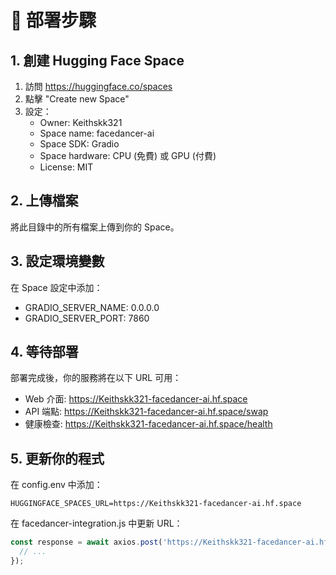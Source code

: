 # 🚀 部署步驟

## 1. 創建 Hugging Face Space

1. 訪問 https://huggingface.co/spaces
2. 點擊 "Create new Space"
3. 設定：
   - Owner: Keithskk321
   - Space name: facedancer-ai
   - Space SDK: Gradio
   - Space hardware: CPU (免費) 或 GPU (付費)
   - License: MIT

## 2. 上傳檔案

將此目錄中的所有檔案上傳到你的 Space。

## 3. 設定環境變數

在 Space 設定中添加：
- GRADIO_SERVER_NAME: 0.0.0.0
- GRADIO_SERVER_PORT: 7860

## 4. 等待部署

部署完成後，你的服務將在以下 URL 可用：
- Web 介面: https://Keithskk321-facedancer-ai.hf.space
- API 端點: https://Keithskk321-facedancer-ai.hf.space/swap
- 健康檢查: https://Keithskk321-facedancer-ai.hf.space/health

## 5. 更新你的程式

在 config.env 中添加：
```env
HUGGINGFACE_SPACES_URL=https://Keithskk321-facedancer-ai.hf.space
```

在 facedancer-integration.js 中更新 URL：
```javascript
const response = await axios.post('https://Keithskk321-facedancer-ai.hf.space/swap', formData, {
  // ...
});
```
